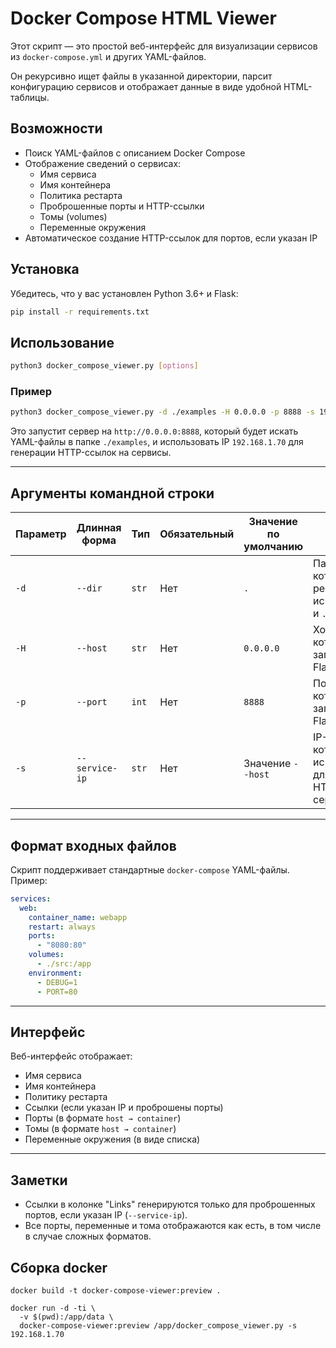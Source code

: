 # Docker Compose HTML Viewer

Этот скрипт — это простой веб-интерфейс для визуализации сервисов из `docker-compose.yml` и других YAML-файлов. 

Он рекурсивно ищет файлы в указанной директории, парсит конфигурацию сервисов и отображает данные в виде удобной HTML-таблицы.

## Возможности

- Поиск YAML-файлов с описанием Docker Compose
- Отображение сведений о сервисах:
  - Имя сервиса
  - Имя контейнера
  - Политика рестарта
  - Проброшенные порты и HTTP-ссылки
  - Томы (volumes)
  - Переменные окружения
- Автоматическое создание HTTP-ссылок для портов, если указан IP

## Установка

Убедитесь, что у вас установлен Python 3.6+ и Flask:

```bash
pip install -r requirements.txt
```

## Использование

```bash
python3 docker_compose_viewer.py [options]
```

### Пример

```bash
python3 docker_compose_viewer.py -d ./examples -H 0.0.0.0 -p 8888 -s 192.168.1.70
```

Это запустит сервер на `http://0.0.0.0:8888`, который будет искать YAML-файлы в папке `./examples`, и использовать IP `192.168.1.70` для генерации HTTP-ссылок на сервисы.

---

## Аргументы командной строки

| Параметр        | Длинная форма    | Тип      | Обязательный | Значение по умолчанию | Описание |
|----------------|------------------|----------|---------------|------------------------|----------|
| `-d`           | `--dir`          | `str`    | Нет           | `.`                    | Папка, в которой будут рекурсивно искаться `.yaml` и `.yml` файлы |
| `-H`           | `--host`         | `str`    | Нет           | `0.0.0.0`              | Хост, на котором запустить Flask-сервер |
| `-p`           | `--port`         | `int`    | Нет           | `8888`                 | Порт, на котором запустить Flask-сервер |
| `-s`           | `--service-ip`   | `str`    | Нет           | Значение `--host`      | IP-адрес, который будет использоваться для генерации HTTP-ссылок к сервисам |

---

## Формат входных файлов

Скрипт поддерживает стандартные `docker-compose` YAML-файлы. Пример:

```yaml
services:
  web:
    container_name: webapp
    restart: always
    ports:
      - "8080:80"
    volumes:
      - ./src:/app
    environment:
      - DEBUG=1
      - PORT=80
```

---

## Интерфейс

Веб-интерфейс отображает:

- Имя сервиса
- Имя контейнера
- Политику рестарта
- Ссылки (если указан IP и проброшены порты)
- Порты (в формате `host → container`)
- Томы (в формате `host → container`)
- Переменные окружения (в виде списка)

---

## Заметки

- Ссылки в колонке "Links" генерируются только для проброшенных портов, если указан IP (`--service-ip`).
- Все порты, переменные и тома отображаются как есть, в том числе в случае сложных форматов.

## Сборка docker

```commandline
docker build -t docker-compose-viewer:preview .
```

```commandline
docker run -d -ti \
  -v $(pwd):/app/data \
  docker-compose-viewer:preview /app/docker_compose_viewer.py -s 192.168.1.70
```